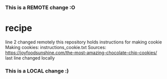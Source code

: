 ### This is a REMOTE change :O
# recipe
line 2 changed remotely
this repository holds instructions for making cookie
Making cookies: instructions_cookie.txt
Sources: https://joyfoodsunshine.com/the-most-amazing-chocolate-chip-cookies/
last line changed locally
### This is a LOCAL change :)